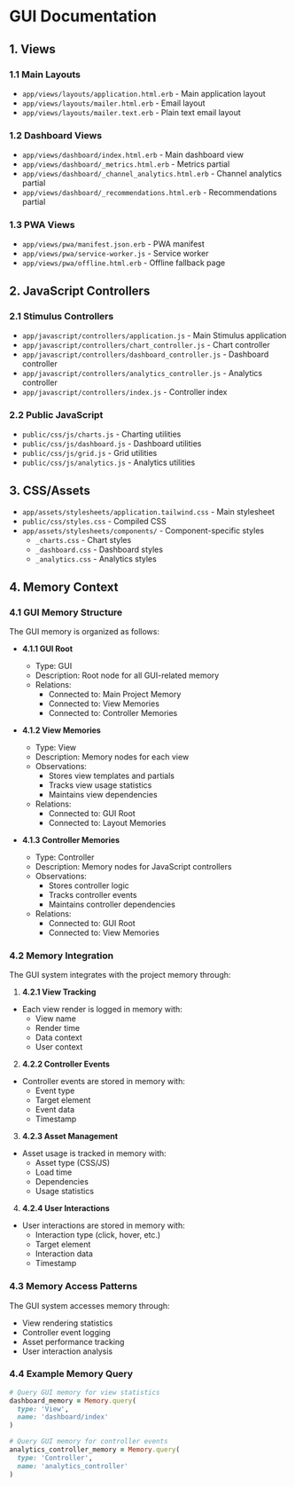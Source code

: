 # GUI Documentation

## 1. Views

### 1.1 Main Layouts
- `app/views/layouts/application.html.erb` - Main application layout
- `app/views/layouts/mailer.html.erb` - Email layout
- `app/views/layouts/mailer.text.erb` - Plain text email layout

### 1.2 Dashboard Views
- `app/views/dashboard/index.html.erb` - Main dashboard view
- `app/views/dashboard/_metrics.html.erb` - Metrics partial
- `app/views/dashboard/_channel_analytics.html.erb` - Channel analytics partial
- `app/views/dashboard/_recommendations.html.erb` - Recommendations partial

### 1.3 PWA Views
- `app/views/pwa/manifest.json.erb` - PWA manifest
- `app/views/pwa/service-worker.js` - Service worker
- `app/views/pwa/offline.html.erb` - Offline fallback page

## 2. JavaScript Controllers

### 2.1 Stimulus Controllers
- `app/javascript/controllers/application.js` - Main Stimulus application
- `app/javascript/controllers/chart_controller.js` - Chart controller
- `app/javascript/controllers/dashboard_controller.js` - Dashboard controller
- `app/javascript/controllers/analytics_controller.js` - Analytics controller
- `app/javascript/controllers/index.js` - Controller index

### 2.2 Public JavaScript
- `public/css/js/charts.js` - Charting utilities
- `public/css/js/dashboard.js` - Dashboard utilities
- `public/css/js/grid.js` - Grid utilities
- `public/css/js/analytics.js` - Analytics utilities

## 3. CSS/Assets
- `app/assets/stylesheets/application.tailwind.css` - Main stylesheet
- `public/css/styles.css` - Compiled CSS
- `app/assets/stylesheets/components/` - Component-specific styles
  - `_charts.css` - Chart styles
  - `_dashboard.css` - Dashboard styles
  - `_analytics.css` - Analytics styles

## 4. Memory Context

### 4.1 GUI Memory Structure
The GUI memory is organized as follows:

- **4.1.1 GUI Root**
  - Type: GUI
  - Description: Root node for all GUI-related memory
  - Relations:
    - Connected to: Main Project Memory
    - Connected to: View Memories
    - Connected to: Controller Memories

- **4.1.2 View Memories**
  - Type: View
  - Description: Memory nodes for each view
  - Observations:
    - Stores view templates and partials
    - Tracks view usage statistics
    - Maintains view dependencies
  - Relations:
    - Connected to: GUI Root
    - Connected to: Layout Memories

- **4.1.3 Controller Memories**
  - Type: Controller
  - Description: Memory nodes for JavaScript controllers
  - Observations:
    - Stores controller logic
    - Tracks controller events
    - Maintains controller dependencies
  - Relations:
    - Connected to: GUI Root
    - Connected to: View Memories

### 4.2 Memory Integration
The GUI system integrates with the project memory through:

1.  **4.2.1 View Tracking**
   - Each view render is logged in memory with:
     - View name
     - Render time
     - Data context
     - User context

2.  **4.2.2 Controller Events**
   - Controller events are stored in memory with:
     - Event type
     - Target element
     - Event data
     - Timestamp

3.  **4.2.3 Asset Management**
   - Asset usage is tracked in memory with:
     - Asset type (CSS/JS)
     - Load time
     - Dependencies
     - Usage statistics

4.  **4.2.4 User Interactions**
   - User interactions are stored in memory with:
     - Interaction type (click, hover, etc.)
     - Target element
     - Interaction data
     - Timestamp

### 4.3 Memory Access Patterns
The GUI system accesses memory through:
- View rendering statistics
- Controller event logging
- Asset performance tracking
- User interaction analysis

### 4.4 Example Memory Query
```ruby
# Query GUI memory for view statistics
dashboard_memory = Memory.query(
  type: 'View',
  name: 'dashboard/index'
)

# Query GUI memory for controller events
analytics_controller_memory = Memory.query(
  type: 'Controller',
  name: 'analytics_controller'
)